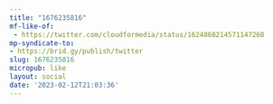 ```yaml
---
title: "1676235816"
mf-like-of:
 - https://twitter.com/cloudformedia/status/1624868214571147268
mp-syndicate-to:
- https://brid.gy/publish/twitter
slug: 1676235816
micropub: like
layout: social
date: '2023-02-12T21:03:36'
---
```

